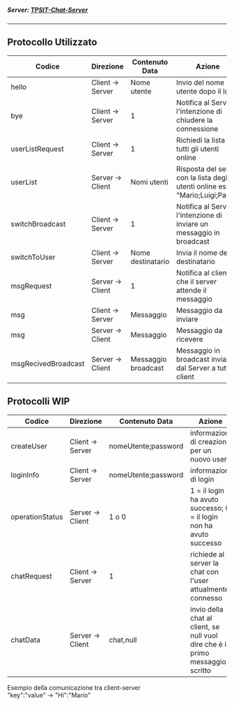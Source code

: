 ##### Server: [TPSIT-Chat-Server](https://github.com/MatteoFrosinii/ChatServer)
---
## Protocollo Utilizzato
|Codice                 |Direzione       |Contenuto Data     |Azione                                                                          |
|-----------------------|----------------|-------------------|--------------------------------------------------------------------------------|
|hello                  |Client -> Server|Nome utente        |Invio del nome utente dopo il login                                             |
|bye                    |Client -> Server|1                  |Notifica al Server l'intenzione di chiudere la connessione                      |
|userListRequest        |Client -> Server|1                  |Richiedi la lista di tutti gli utenti online                                    |
|userList               |Server -> Client|Nomi utenti        |Risposta del server con la lista degli utenti online es: "Mario;Luigi;Paolo"    |
|switchBroadcast        |Client -> Server|1                  |Notifica al Server l'intenzione di inviare un messaggio in broadcast            |
|switchToUser           |Client -> Server|Nome destinatario  |Invia il nome del destinatario                                                  |
|msgRequest             |Server -> Client|1                  |Notifica al client che il server attende il messaggio                           |
|msg                    |Client -> Server|Messaggio          |Messaggio da inviare                                                            |
|msg                    |Server -> Client|Messaggio          |Messaggio da ricevere                                                           |
|msgRecivedBroadcast    |Server -> Client|Messaggio broadcast|Messaggio in broadcast inviato dal Server a tutti i client                      |

## Protocolli WIP
|Codice                 |Direzione       |Contenuto Data     |Azione                                                                          |
|-----------------------|----------------|-------------------|--------------------------------------------------------------------------------|
|createUser             |Client -> Server|nomeUtente;password|informazioni di creazione per un nuovo user                                     |
|loginInfo              |Client -> Server|nomeUtente;password|informazioni di login                                                           |
|operationStatus        |Server -> Client|1 o 0              |1 = il login ha avuto successo; 0 = il login non ha avuto successo              |  
|chatRequest            |Client -> Server|1                  |richiede al server la chat con l'user attualmente connesso                      |
|chatData               |Server -> Client|chat,null          |invio della chat al client, se null vuol dire che è il primo messaggio scritto  |

Esempio della comunicazione tra client-server<br>
"key":"value" -> "Hi":"Mario"
